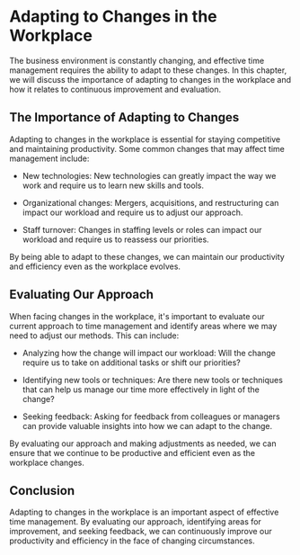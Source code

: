 # Adapting to Changes in the Workplace

The business environment is constantly changing, and effective time management requires the ability to adapt to these changes. In this chapter, we will discuss the importance of adapting to changes in the workplace and how it relates to continuous improvement and evaluation.

The Importance of Adapting to Changes
-------------------------------------

Adapting to changes in the workplace is essential for staying competitive and maintaining productivity. Some common changes that may affect time management include:

* New technologies: New technologies can greatly impact the way we work and require us to learn new skills and tools.

* Organizational changes: Mergers, acquisitions, and restructuring can impact our workload and require us to adjust our approach.

* Staff turnover: Changes in staffing levels or roles can impact our workload and require us to reassess our priorities.

By being able to adapt to these changes, we can maintain our productivity and efficiency even as the workplace evolves.

Evaluating Our Approach
-----------------------

When facing changes in the workplace, it's important to evaluate our current approach to time management and identify areas where we may need to adjust our methods. This can include:

* Analyzing how the change will impact our workload: Will the change require us to take on additional tasks or shift our priorities?

* Identifying new tools or techniques: Are there new tools or techniques that can help us manage our time more effectively in light of the change?

* Seeking feedback: Asking for feedback from colleagues or managers can provide valuable insights into how we can adapt to the change.

By evaluating our approach and making adjustments as needed, we can ensure that we continue to be productive and efficient even as the workplace changes.

Conclusion
----------

Adapting to changes in the workplace is an important aspect of effective time management. By evaluating our approach, identifying areas for improvement, and seeking feedback, we can continuously improve our productivity and efficiency in the face of changing circumstances.


